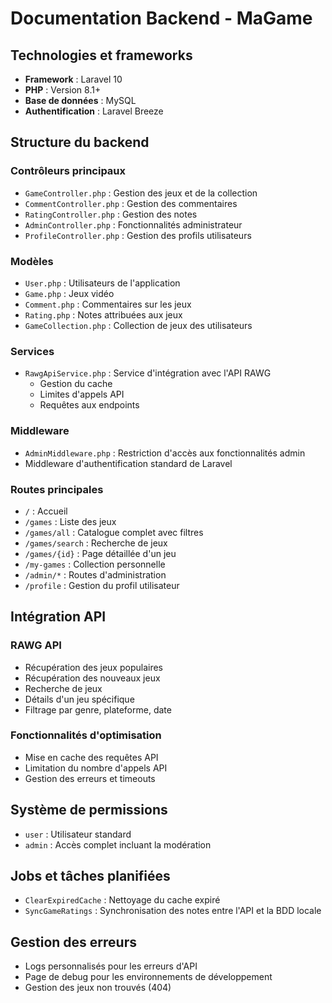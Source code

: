 # Documentation Backend - MaGame

## Technologies et frameworks

- **Framework** : Laravel 10
- **PHP** : Version 8.1+
- **Base de données** : MySQL
- **Authentification** : Laravel Breeze

## Structure du backend

### Contrôleurs principaux

- `GameController.php` : Gestion des jeux et de la collection
- `CommentController.php` : Gestion des commentaires
- `RatingController.php` : Gestion des notes
- `AdminController.php` : Fonctionnalités administrateur
- `ProfileController.php` : Gestion des profils utilisateurs

### Modèles

- `User.php` : Utilisateurs de l'application
- `Game.php` : Jeux vidéo
- `Comment.php` : Commentaires sur les jeux
- `Rating.php` : Notes attribuées aux jeux
- `GameCollection.php` : Collection de jeux des utilisateurs

### Services

- `RawgApiService.php` : Service d'intégration avec l'API RAWG
  - Gestion du cache
  - Limites d'appels API
  - Requêtes aux endpoints

### Middleware

- `AdminMiddleware.php` : Restriction d'accès aux fonctionnalités admin
- Middleware d'authentification standard de Laravel

### Routes principales

- `/` : Accueil
- `/games` : Liste des jeux
- `/games/all` : Catalogue complet avec filtres
- `/games/search` : Recherche de jeux
- `/games/{id}` : Page détaillée d'un jeu
- `/my-games` : Collection personnelle
- `/admin/*` : Routes d'administration
- `/profile` : Gestion du profil utilisateur

## Intégration API

### RAWG API

- Récupération des jeux populaires
- Récupération des nouveaux jeux
- Recherche de jeux
- Détails d'un jeu spécifique
- Filtrage par genre, plateforme, date

### Fonctionnalités d'optimisation

- Mise en cache des requêtes API
- Limitation du nombre d'appels API
- Gestion des erreurs et timeouts

## Système de permissions

- `user` : Utilisateur standard
- `admin` : Accès complet incluant la modération

## Jobs et tâches planifiées

- `ClearExpiredCache` : Nettoyage du cache expiré
- `SyncGameRatings` : Synchronisation des notes entre l'API et la BDD locale

## Gestion des erreurs

- Logs personnalisés pour les erreurs d'API
- Page de debug pour les environnements de développement
- Gestion des jeux non trouvés (404)